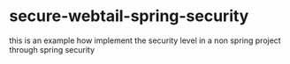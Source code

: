 secure-webtail-spring-security
==============================

this is an example how implement the security level in a non spring project through spring security 
